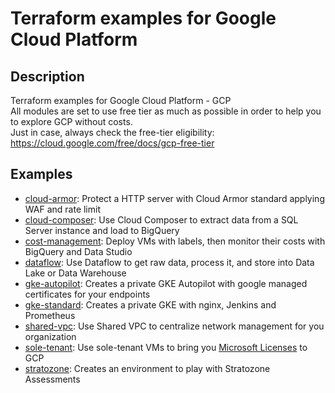 # Terraform examples for Google Cloud Platform

## Description
Terraform examples for Google Cloud Platform - GCP  
All modules are set to use free tier as much as possible in order to help you to explore GCP without costs.  
Just in case, always check the free-tier eligibility: https://cloud.google.com/free/docs/gcp-free-tier

## Examples

- [cloud-armor](./cloud-armor): Protect a HTTP server with Cloud Armor standard applying WAF and rate limit
- [cloud-composer](./cloud-composer): Use Cloud Composer to extract data from a SQL Server instance and load to BigQuery
- [cost-management](./cost-management): Deploy VMs with labels, then monitor their costs with BigQuery and Data Studio
- [dataflow](./dataflow): Use Dataflow to get raw data, process it, and store into Data Lake or Data Warehouse
- [gke-autopilot](./gke-autopilot): Creates a private GKE Autopilot with google managed certificates for your endpoints
- [gke-standard](./gke-standard): Creates a private GKE with nginx, Jenkins and Prometheus
- [shared-vpc](./shared-vpc): Use Shared VPC to centralize network management for you organization
- [sole-tenant](./sole-tenant): Use sole-tenant VMs to bring you [Microsoft Licenses](https://cloud.google.com/compute/docs/instances/windows/ms-licensing#byol) to GCP
- [stratozone](./stratozone): Creates an environment to play with Stratozone Assessments

